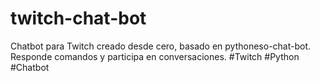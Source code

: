 # twitch-chat-bot
Chatbot para Twitch creado desde cero, basado en pythoneso-chat-bot. Responde comandos y participa en conversaciones. #Twitch #Python #Chatbot
